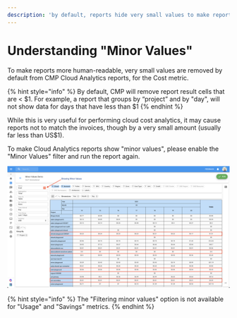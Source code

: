 ```yaml
---
description: 'by default, reports hide very small values to make reports more "readable"'
---
```


# Understanding "Minor Values"

To make reports more human-readable, very small values are removed by default from CMP Cloud Analytics reports, for the Cost metric.

{% hint style="info" %}
By default, CMP will remove report result cells that are &lt; $1. For example, a report that groups by “project” and by "day", will not show data for days that have less than $1
{% endhint %}

While this is very useful for performing cloud cost analytics, it may cause reports not to match the invoices, though by a very small amount \(usually far less than US$1\).

To make Cloud Analytics reports show "minor values", please enable the "Minor Values" filter and run the report again.

![Cloud Analytics Report with Minor Values filter disabled](../.gitbook/assets/show-minor-values.png)

{% hint style="info" %}
The "Filtering minor values" option is not available for "Usage" and "Savings" metrics.
{% endhint %}
